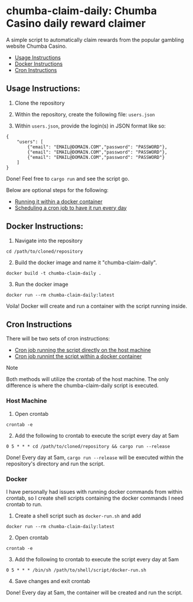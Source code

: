 # chumba-claim-daily: Chumba Casino daily reward claimer

A simple script to automatically claim rewards from the popular gambling website Chumba Casino.

- [Usage Instructions](#usage-instructions)
- [Docker Instructions](#docker-instructions)
- [Cron Instructions](#cron-instructions)

## Usage Instructions:

1. Clone the repository

2. Within the repository, create the following file: `users.json`

3. Within `users.json`, provide the login(s) in JSON format like so:

```
{
    "users": [
        {"email": "EMAIL@DOMAIN.COM","password": "PASSWORD"},
        {"email": "EMAIL@DOMAIN.COM","password": "PASSWORD"},
        {"email": "EMAIL@DOMAIN.COM","password": "PASSWORD"}
    ]
}
```

Done! Feel free to `cargo run` and see the script go.

Below are optional steps for the following:
- [Running it within a docker container](#docker-instructions)
- [Scheduling a cron job to have it run every day](#cron-instructions)

## Docker Instructions:

1. Navigate into the repository

`cd /path/to/cloned/repository`

2. Build the docker image and name it "chumba-claim-daily".

`docker build -t chumba-claim-daily .`

3. Run the docker image

`docker run --rm chumba-claim-daily:latest`

Voila! Docker will create and run a container with the script running inside.

## Cron Instructions

There will be two sets of cron instructions:
- [Cron job running the script directly on the host machine](#host-machine)
- [Cron job runnint the script within a docker container](#docker)

> [!NOTE]
> Both methods will utilize the crontab of the host machine. The only difference is where the chumba-claim-daily script is executed.

### Host Machine

1. Open crontab

`crontab -e`

2. Add the following to crontab to execute the script every day at 5am

`0 5 * * * cd /path/to/cloned/repository && cargo run --release`

Done! Every day at 5am, `cargo run --release` will be executed within the repository's directory and run the script.

### Docker

I have personally had issues with running docker commands from within crontab, so I create shell scripts containing the docker commands I need crontab to run.

1. Create a shell script such as `docker-run.sh` and add

`docker run --rm chumba-claim-daily:latest`

2. Open crontab

`crontab -e`

3. Add the following to crontab to execute the script every day at 5am

`0 5 * * * /bin/sh /path/to/shell/script/docker-run.sh`

4. Save changes and exit crontab

Done! Every day at 5am, the container will be created and run the script.

